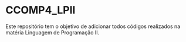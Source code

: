 # CCOMP4_LPII

Este repositório tem o objetivo de adicionar todos códigos realizados na matéria Linguagem de Programação II.
